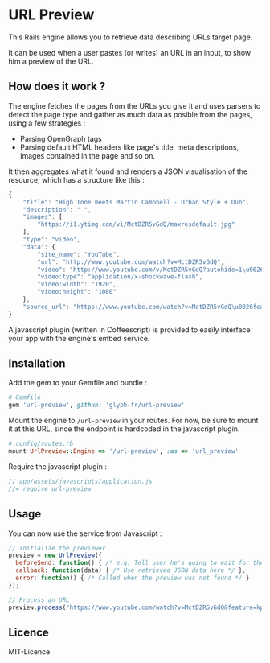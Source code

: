 # URL Preview

This Rails engine allows you to retrieve data describing URLs target page.

It can be used when a user pastes (or writes) an URL in an input, to show him
a preview of the URL.

## How does it work ?

The engine fetches the pages from the URLs you give it and uses parsers to
detect the page type and gather as much data as posible from the pages, using
a few strategies :

* Parsing OpenGraph tags
* Parsing default HTML headers like page's title, meta descriptions, images contained in the page and so on.

It then aggregates what it found and renders a JSON visualisation of the
resource, which has a structure like this :

```javascript
{
    "title": "High Tone meets Martin Campbell - Urban Style + Dub",
    "description": " ",
    "images": [
        "https://i1.ytimg.com/vi/MctDZR5vGdQ/maxresdefault.jpg"
    ],
    "type": "video",
    "data": {
        "site_name": "YouTube",
        "url": "http://www.youtube.com/watch?v=MctDZR5vGdQ",
        "video": "http://www.youtube.com/v/MctDZR5vGdQ?autohide=1\u0026version=3",
        "video:type": "application/x-shockwave-flash",
        "video:width": "1920",
        "video:height": "1080"
    },
    "source_url": "https://www.youtube.com/watch?v=MctDZR5vGdQ\u0026feature=kp"
}
```

A javascript plugin (written in Coffeescript) is provided to easily interface
your app with the engine's embed service.

## Installation

Add the gem to your Gemfile and bundle :

```ruby
# Gemfile
gem 'url-preview', github: 'glyph-fr/url-preview'
```

Mount the engine to `/url-preview` in your routes.
For now, be sure to mount it at this URL, since the endpoint is hardcoded
in the javascript plugin.

```ruby
# config/routes.rb
mount UrlPreview::Engine => '/url-preview', :as => 'url_preview'
```

Require the javascript plugin :

```javascript
// app/assets/javascripts/application.js
//= require url-preview
```

## Usage

You can now use the service from Javascript :

```javascript
// Initialize the previewer
preview = new UrlPreview({
  beforeSend: function() { /* e.g. Tell user he's going to wait for the preview to load */ },
  callback: function(data) { /* Use retrieved JSON data here */ },
  error: function() { /* Called when the preview was not found */ }
});

// Process an URL
preview.process("https://www.youtube.com/watch?v=MctDZR5vGdQ&feature=kp")
```

## Licence

MIT-Licence